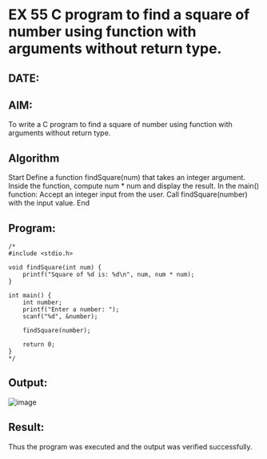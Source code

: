 # EX 55 C program to find a square of number using function with arguments without return type.
## DATE:
## AIM:
To write a C program to find a square of number using function with arguments without return type.

## Algorithm
Start
Define a function findSquare(num) that takes an integer argument.
Inside the function, compute num * num and display the result.
In the main() function:
Accept an integer input from the user.
Call findSquare(number) with the input value.
End
## Program:
```
/*
#include <stdio.h>

void findSquare(int num) {
    printf("Square of %d is: %d\n", num, num * num);
}

int main() {
    int number;
    printf("Enter a number: ");
    scanf("%d", &number);
    
    findSquare(number);
    
    return 0;
}
*/
```

## Output:
![image](https://github.com/user-attachments/assets/c7fa8d6b-967e-4e9d-aa4d-a29890004234)



## Result:
Thus the program was executed and the output was verified successfully.
